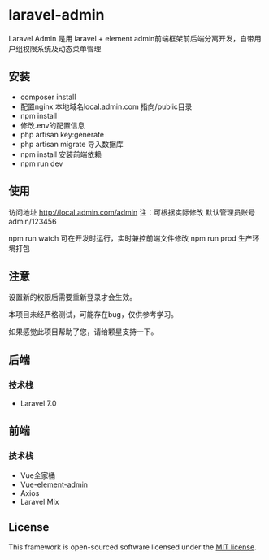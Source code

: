 # laravel-admin
Laravel Admin 是用 laravel + element admin前端框架前后端分离开发，自带用户组权限系统及动态菜单管理

## 安装

- composer install  
- 配置nginx 本地域名local.admin.com 指向/public目录 
- npm install
- 修改.env的配置信息
- php artisan key:generate
- php artisan migrate 导入数据库
- npm install 安装前端依赖
- npm run dev

## 使用
访问地址
http://local.admin.com/admin 注：可根据实际修改
默认管理员账号 admin/123456 

npm run watch 可在开发时运行，实时兼控前端文件修改
npm run prod 生产环境打包

## 注意

设置新的权限后需要重新登录才会生效。

本项目未经严格测试，可能存在bug，仅供参考学习。

如果感觉此项目帮助了您，请给颗星支持一下。

## 后端
### 技术栈
- Laravel 7.0

## 前端
### 技术栈
- Vue全家桶
- [Vue-element-admin](https://panjiachen.github.io/vue-element-admin-site/zh/)
- Axios
- Laravel Mix

## License

This framework is open-sourced software licensed under the [MIT license](https://opensource.org/licenses/MIT).